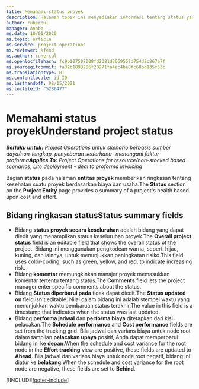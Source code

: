 ```yaml
---
title: Memahami status proyek
description: Halaman topik ini menyediakan informasi tentang status yang ditetapkan ke proyek di Dynamics 365 Project Operations.
author: ruhercul
manager: Annbe
ms.date: 10/01/2020
ms.topic: article
ms.service: project-operations
ms.reviewer: kfend
ms.author: ruhercul
ms.openlocfilehash: fc9b107507008fd2381d3669552d754d2c867a7f
ms.sourcegitcommit: fa32b1893286f20271fa4ec4be8fc68bd135f53c
ms.translationtype: HT
ms.contentlocale: id-ID
ms.lasthandoff: 02/15/2021
ms.locfileid: "5286477"
---
```

# <a name="understand-project-status"></a><span data-ttu-id="bcdb0-103">Memahami status proyek</span><span class="sxs-lookup"><span data-stu-id="bcdb0-103">Understand project status</span></span>

<span data-ttu-id="bcdb0-104">_**Berlaku untuk:** Project Operations untuk skenario berbasis sumber daya/non-lengkap, penyebaran sederhana -menangani faktur proforma_</span><span class="sxs-lookup"><span data-stu-id="bcdb0-104">_**Applies To:** Project Operations for resource/non-stocked based scenarios, Lite deployment - deal to proforma invoicing_</span></span>


<span data-ttu-id="bcdb0-105">Bagian **status** pada halaman **entitas proyek** memberikan ringkasan tentang kesehatan suatu proyek berdasarkan biaya dan usaha.</span><span class="sxs-lookup"><span data-stu-id="bcdb0-105">The **Status** section on the **Project Entity** page provides a summary of a project's health based upon cost and effort.</span></span>


## <a name="status-summary-fields"></a><span data-ttu-id="bcdb0-106">Bidang ringkasan status</span><span class="sxs-lookup"><span data-stu-id="bcdb0-106">Status summary fields</span></span>

- <span data-ttu-id="bcdb0-107">Bidang **status proyek secara keseluruhan** adalah bidang yang dapat diedit yang menampilkan status keseluruhan proyek.</span><span class="sxs-lookup"><span data-stu-id="bcdb0-107">The **Overall project status** field is an editable field that shows the overall status of the project.</span></span> <span data-ttu-id="bcdb0-108">Bidang ini menggunakan pengkodean warna, seperti hijau, kuning, dan lainnya, untuk menunjukkan peningkatan risiko.</span><span class="sxs-lookup"><span data-stu-id="bcdb0-108">This field uses color-coding, such as green, yellow, and red, to indicate increasing risk.</span></span> 
- <span data-ttu-id="bcdb0-109">Bidang **komentar** memungkinkan manajer proyek memasukkan komentar tertentu tentang status.</span><span class="sxs-lookup"><span data-stu-id="bcdb0-109">The **Comments** field lets the project manager enter specific comments about the status.</span></span> 
- <span data-ttu-id="bcdb0-110">Bidang **Status diperbarui pada** tidak dapat diedit.</span><span class="sxs-lookup"><span data-stu-id="bcdb0-110">The **Status updated on** field isn't editable.</span></span> <span data-ttu-id="bcdb0-111">Nilai dalam bidang ini adalah stempel waktu yang menunjukkan waktu pembaruan status terakhir.</span><span class="sxs-lookup"><span data-stu-id="bcdb0-111">The value in this field is a timestamp that indicates when the status was last updated.</span></span>
- <span data-ttu-id="bcdb0-112">Bidang **performa jadwal** dan **performa biaya** ditetapkan dari kisi pelacakan.</span><span class="sxs-lookup"><span data-stu-id="bcdb0-112">The **Schedule performance** and **Cost performance** fields are set from the tracking grid.</span></span> <span data-ttu-id="bcdb0-113">Bila jadwal dan varians biaya untuk node root dalam tampilan **pelacakan upaya** positif, Anda dapat memperbarui bidang ini ke **depan**.</span><span class="sxs-lookup"><span data-stu-id="bcdb0-113">When the schedule and cost variance for the root node in the **Effort tracking** view are positive, these fields are updated to **Ahead**.</span></span> <span data-ttu-id="bcdb0-114">Bila jadwal dan varians biaya untuk node root negatif, bidang ini diatur ke **belakang**.</span><span class="sxs-lookup"><span data-stu-id="bcdb0-114">When the schedule and cost variance for the root node are negative, these fields are set to **Behind**.</span></span>


[!INCLUDE[footer-include](../includes/footer-banner.md)]